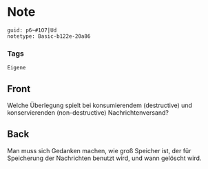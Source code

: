 # Note
```
guid: p6~#1O7|Ud
notetype: Basic-b122e-20a86
```

### Tags
```
Eigene
```

## Front
Welche Überlegung spielt bei konsumierendem (destructive) und konservierenden (non-destructive) Nachrichtenversand?

## Back
Man muss sich Gedanken machen, wie groß Speicher ist, der für Speicherung der Nachrichten benutzt wird, und wann gelöscht wird.
